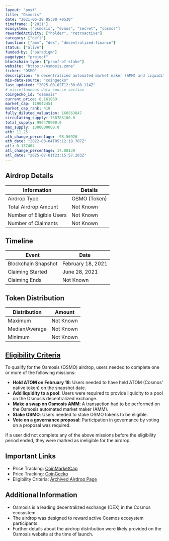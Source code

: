 ```yaml
---
layout: "post"
title: "Osmosis"
date: "2021-06-28 05:00 +0530"
timeframe: ["2021"]
ecosystem: ["osmosis", "evmos", "secret", "cosmos"]
rewardedActivity: ["holder", "retroactive"]
category: ["defi"]
function: ["amm", "dex", "decentralized-finance"]
status: ["alive"]
funded-by: ["paradigm"]
pagetype: "project"
blockchain-type: ["proof-of-stake"]
website: "https://osmosis.zone"
ticker: "OSMO"
description: "A decentralized automated market maker (AMM) and liquidity hub for the Cosmos ecosystem."
mis-data-source: "coingecko"
last_updated: "2025-08-02T12:38:08.114Z"
# miscellaneous data source section
coingecko_id: "osmosis"
current_price: 0.161039
market_cap: 119042451
market_cap_rank: 418
fully_diluted_valuation: 160563847
circulating_supply: 738786100.0
total_supply: 996470900.0
max_supply: 1000000000.0
ath: 11.25
ath_change_percentage: -98.56926
ath_date: "2022-03-04T05:12:18.707Z"
atl: 0.137464
atl_change_percentage: 17.08139
atl_date: "2025-07-01T23:15:57.283Z"
---
```


## Airdrop Details

| Information              | Details      |
| ------------------------ | ------------ |
| Airdrop Type             | OSMO (Token) |
| Total Airdrop Amount     | Not Known    |
| Number of Eligible Users | Not Known    |
| Number of Claimants      | Not Known    |

## Timeline

| Event               | Date              |
| ------------------- | ----------------- |
| Blockchain Snapshot | February 18, 2021 |
| Claiming Started    | June 28, 2021     |
| Claiming Ends       | Not Known         |

## Token Distribution

| Distribution   | Amount    |
| -------------- | --------- |
| Maximum        | Not Known |
| Median/Average | Not Known |
| Minimum        | Not Known |

## [Eligibility Criteria](https://web.archive.org/web/20210707063335/https://app.osmosis.zone/airdrop)

To qualify for the Osmosis (OSMO) airdrop, users needed to complete one or more of the following missions:

- **Hold ATOM on February 18**: Users needed to have held ATOM (Cosmos' native token) on the snapshot date.
- **Add liquidity to a pool**: Users were required to provide liquidity to a pool on the Osmosis decentralized exchange.
- **Make a swap on Osmosis AMM**: A transaction had to be performed on the Osmosis automated market maker (AMM).
- **Stake OSMO**: Users needed to stake OSMO tokens to be eligible.
- **Vote on a governance proposal**: Participation in governance by voting on a proposal was required.

If a user did not complete any of the above missions before the eligibility period ended, they were marked as ineligible for the airdrop.

## Important Links

- Price Tracking: [CoinMarketCap](https://coinmarketcap.com/currencies/osmosis/)
- Price Tracking: [CoinGecko](https://www.coingecko.com/en/coins/osmosis)
- Eligibility Criteria: [Archived Airdrop Page](https://web.archive.org/web/20210707063335/https://app.osmosis.zone/airdrop)

## Additional Information

- Osmosis is a leading decentralized exchange (DEX) in the Cosmos ecosystem.
- The airdrop was designed to reward active Cosmos ecosystem participants.
- Further details about the airdrop distribution were likely provided on the Osmosis website at the time of launch.
